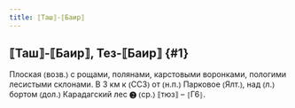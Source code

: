 ```yaml
---
title: ⟦Таш⟧-⟦Баир⟧
---
```

## ⟦Таш⟧-⟦Баир⟧, Тез-⟦Баир⟧ {#1}

Плоская ⦅возв.⦆ с рощами, полянами, карстовыми воронками, пологими лесистыми склонами. В 3 км к ⦅ССЗ⦆ от ⦅н.п.⦆ Парковое ⦅Ялт.⦆, над ⦅л.⦆ бортом ⦅дол.⦆ Карадагский лес ❷ ⦅ср.⦆ ⟦тюз⟧ – ⦃Г6⦄.
